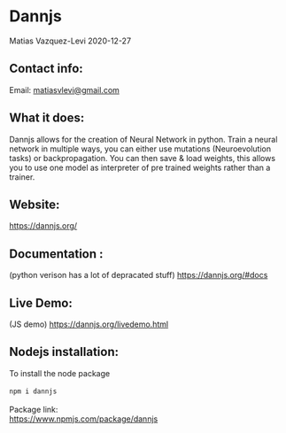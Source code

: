 # Dannjs
Matias Vazquez-Levi 2020-12-27

Contact info:
------------
Email: matiasvlevi@gmail.com

What it does:
------------
Dannjs allows for the creation of Neural Network in python. Train a neural network in multiple ways, you can either use mutations (Neuroevolution tasks) or backpropagation. You can then save & load weights, this allows you to use one model as interpreter of pre trained weights rather than a trainer.

Website:
-------------------
https://dannjs.org/

Documentation :
-------------------
(python verison has a lot of depracated stuff)
https://dannjs.org/#docs

Live Demo:
-------------------
(JS demo)
https://dannjs.org/livedemo.html

Nodejs installation:
----------
To install the node package <br /><br/>
`npm i dannjs`<br/><br/>
Package link:<br/>
https://www.npmjs.com/package/dannjs

